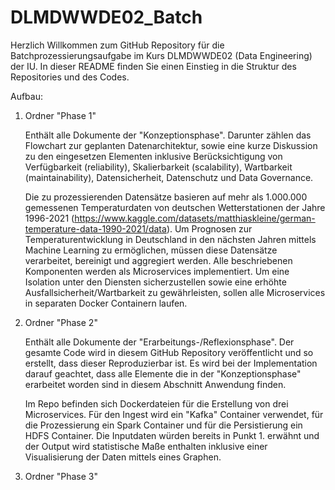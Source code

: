 # DLMDWWDE02_Batch

Herzlich Willkommen zum GitHub Repository für die Batchprozessierungsaufgabe im Kurs DLMDWWDE02 (Data Engineering) der IU. In dieser README finden Sie einen Einstieg in die Struktur des Repositories und des Codes.



Aufbau:

  1. Ordner "Phase 1"
     
     Enthält alle Dokumente der "Konzeptionsphase". Darunter zählen das Flowchart zur geplanten Datenarchitektur, sowie eine kurze Diskussion zu den eingesetzen Elementen inklusive Berücksichtigung von Verfügbarkeit (reliability), Skalierbarkeit (scalability), Wartbarkeit (maintainability), Datensicherheit, Datenschutz und Data Governance.

     Die zu prozessierenden Datensätze basieren auf mehr als 1.000.000 gemessenen Temperaturdaten von deutschen Wetterstationen der Jahre 1996-2021 (https://www.kaggle.com/datasets/matthiaskleine/german-temperature-data-1990-2021/data). Um Prognosen zur Temperaturentwicklung in Deutschland in den nächsten Jahren mittels Machine Learning zu ermöglichen, müssen diese Datensätze verarbeitet, bereinigt und aggregiert werden. Alle beschriebenen Komponenten werden als Microservices implementiert. Um eine Isolation unter den Diensten sicherzustellen sowie eine erhöhte Ausfallsicherheit/Wartbarkeit zu gewährleisten, sollen alle Microservices in separaten Docker Containern laufen.
      
  3. Ordner "Phase 2"

     Enthält alle Dokumente der "Erarbeitungs-/Reflexionsphase". Der gesamte Code wird in diesem GitHub Repository veröffentlicht und so erstellt, dass dieser Reproduzierbar ist. Es wird bei der Implementation darauf geachtet, dass alle Elemente die in der "Konzeptionsphase" erarbeitet worden sind in diesem Abschnitt Anwendung finden.

     Im Repo befinden sich Dockerdateien für die Erstellung von drei Microservices. Für den Ingest wird ein "Kafka" Container verwendet, für die Prozessierung ein Spark Container und für die Persistierung ein HDFS Container. Die Inputdaten würden bereits in Punkt 1. erwähnt und der Output wird statistische Maße enthalten inklusive einer Visualisierung der Daten mittels eines Graphen.

  5. Ordner "Phase 3"   
